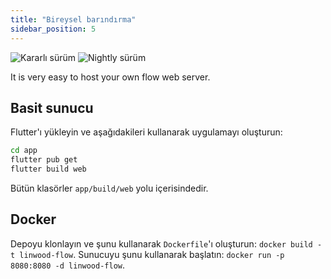 ```yaml
---
title: "Bireysel barındırma"
sidebar_position: 5
---
```


![Kararlı sürüm](https://img.shields.io/badge/dynamic/yaml?color=c4840d&label=Stable&query=%24.version&url=https%3A%2F%2Fraw.githubusercontent.com%2FLinwoodDev%2FFlow%2Fstable%2Fapp%2Fpubspec.yaml&style=for-the-badge) ![Nightly sürüm](https://img.shields.io/badge/dynamic/yaml?color=f7d28c&label=Nightly&query=%24.version&url=https%3A%2F%2Fraw.githubusercontent.com%2FLinwoodDev%2FFlow%2Fnightly%2Fapp%2Fpubspec.yaml&style=for-the-badge)

It is very easy to host your own flow web server.

## Basit sunucu

Flutter'ı yükleyin ve aşağıdakileri kullanarak uygulamayı oluşturun:

```bash
cd app
flutter pub get
flutter build web
```

Bütün klasörler `app/build/web` yolu içerisindedir.

## Docker

Depoyu klonlayın ve şunu kullanarak `Dockerfile`'ı oluşturun: `docker build -t linwood-flow`. Sunucuyu şunu kullanarak başlatın: `docker run -p 8080:8080 -d linwood-flow`.
